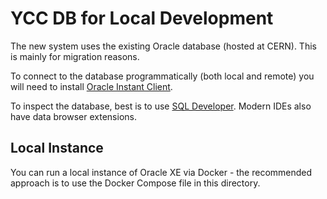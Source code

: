 # YCC DB for Local Development

The new system uses the existing Oracle database (hosted at CERN). This is mainly for migration reasons.

To connect to the database programmatically (both local and remote) you will need to
install [Oracle Instant Client](https://www.oracle.com/uk/database/technologies/instant-client/downloads.html).

To inspect the database, best is to
use [SQL Developer](https://www.oracle.com/database/technologies/appdev/sqldeveloper-landing.html).
Modern IDEs also have data browser extensions.

## Local Instance

You can run a local instance of Oracle XE via Docker - the recommended approach is to use the Docker Compose file in
this directory.
